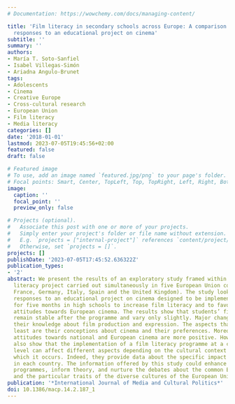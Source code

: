 ```yaml
---
# Documentation: https://wowchemy.com/docs/managing-content/

title: 'Film literacy in secondary schools across Europe: A comparison of five countries’
  responses to an educational project on cinema'
subtitle: ''
summary: ''
authors:
- María T. Soto-Sanfiel
- Isabel Villegas-Simón
- Ariadna Angulo-Brunet
tags:
- Adolescents
- Cinema
- Creative Europe
- Cross-cultural research
- European Union
- Film literacy
- Media literacy
categories: []
date: '2018-01-01'
lastmod: 2023-07-05T19:45:56+02:00
featured: false
draft: false

# Featured image
# To use, add an image named `featured.jpg/png` to your page's folder.
# Focal points: Smart, Center, TopLeft, Top, TopRight, Left, Right, BottomLeft, Bottom, BottomRight.
image:
  caption: ''
  focal_point: ''
  preview_only: false

# Projects (optional).
#   Associate this post with one or more of your projects.
#   Simply enter your project's folder or file name without extension.
#   E.g. `projects = ["internal-project"]` references `content/project/deep-learning/index.md`.
#   Otherwise, set `projects = []`.
projects: []
publishDate: '2023-07-05T17:45:52.636322Z'
publication_types:
- '2'
abstract: We present the results of an exploratory study framed within a large film
  literacy project carried out simultaneously in five European Union countries (Croatia,
  France, Germany, Italy, Spain and the United Kingdom). The study looks at students’
  responses to an educational project on cinema designed to be implemented regionally
  for five months in high schools to increase film literacy and to favour more positive
  attitudes towards European cinema. The results show that students’ film preferences
  remain stable after the programme and vary only slightly. Major changes occur in
  their knowledge about film production and expression. The aspects that change the
  least are their conceptions about cinema and their preferences. Moreover, the student
  attitudes towards national and European cinema are more positive. However, the results
  also show that the implementation of a film literacy programme at a cross-cultural
  level can affect different aspects depending on the cultural context (country) in
  which it occurs. Indeed, they provide data about the specific impact of the programme
  in each country. The information offered by this study could enhance film literacy
  programmes, inform theory, and nurture the debates about the common European identity
  and the particular traits of the diverse cultures of the European Union.
publication: '*International Journal of Media and Cultural Politics*'
doi: 10.1386/macp.14.2.187_1
---
```

